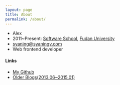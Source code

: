 ```yaml
---
layout: page
title: About
permalink: /about/
---
```


- Alex
- 2011~Present: [Software School](http://www.software.fudan.edu.cn/), [Fudan University](http://www.fudan.edu.cn/)
- syaning@syaningv.com
- Web frontend developer

#### Links

- [My Github](https://github.com/syaning)
- [Older Blogs(2013.06~2015.01)](https://github.com/syaning/older-blogs)
